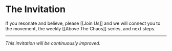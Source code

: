 # The Invitation

If you resonate and believe, please [[Join Us]] and we will connect you to the movement, the weekly [[Above The Chaos]] series, and next steps. 

____
*This invitation will be continuously improved.* 